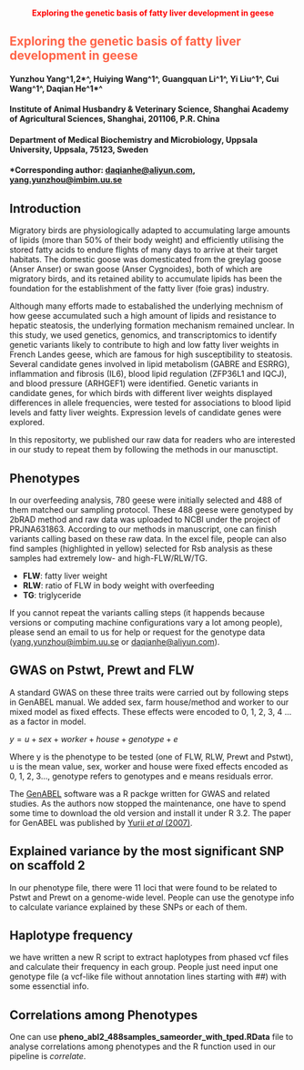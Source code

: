 
<h1 style="text-align:center;font-size:1em;color:#ff0000;">Exploring the genetic basis of fatty liver development in geese</h1>
<h2 style="color:Tomato;">Exploring the genetic basis of fatty liver development in geese</h2>


#### Yunzhou Yang^1,2\*^, Huiying Wang^1^, Guangquan Li^1^, Yi Liu^1^, Cui Wang^1^, Daqian He^1\*^

#### Institute of Animal Husbandry & Veterinary Science, Shanghai Academy of Agricultural Sciences, Shanghai, 201106, P.R. China

#### Department of Medical Biochemistry and Microbiology, Uppsala University, Uppsala, 75123, Sweden

#### *Corresponding author: daqianhe@aliyun.com, yang.yunzhou@imbim.uu.se 


## Introduction
Migratory birds are physiologically adapted to accumulating large amounts of lipids (more than 50% of their body weight) and efficiently utilising the stored fatty acids to endure flights of many days to arrive at their target habitats. The domestic goose was domesticated from the greylag goose (Anser Anser) or swan goose (Anser Cygnoides), both of which are migratory birds, and its retained ability to accumulate lipids has been the foundation for the establishment of the fatty liver (foie gras) industry.

Although many efforts made to estabalished the underlying mechnism of how geese accumulated such a high amount of lipids and resistance to hepatic steatosis, the underlying formation mechanism remained unclear. In this study, we used genetics, genomics, and transcriptomics to identify genetic variants likely to contribute to high and low fatty liver weights in French Landes geese, which are famous for high susceptibility to steatosis. Several candidate genes involved in lipid metabolism (GABRE and ESRRG), inflammation and fibrosis (IL6), blood lipid regulation (ZFP36L1 and IQCJ), and blood pressure (ARHGEF1) were identified. Genetic variants in candidate genes, for which birds with different liver weights displayed differences in allele frequencies, were tested for associations to blood lipid levels and fatty liver weights. Expression levels of candidate genes were explored. 

In this repositorty, we published our raw data for readers who are interested in our study to repeat them by following the methods in our manusctipt.

## Phenotypes
In our overfeeding analysis, 780 geese were initially selected and 488 of them matched our sampling protocol. These 488 geese were genotyped by 2bRAD method and raw data was uploaded to NCBI under the project of PRJNA631863. According to our methods in manuscript, one can finish variants calling based on these raw data.
In the excel file, people can also find samples (highlighted in yellow) selected for Rsb analysis as these samples had extremely low- and high-FLW/RLW/TG.
  
  - **FLW**: fatty liver weight
  - **RLW**: ratio of FLW in body weight with overfeeding
  - **TG**: triglyceride
  
If you cannot repeat the variants calling steps (it happends because versions or computing machine configurations vary a lot among people), please send an email to us for help or request for the genotype data (yang.yunzhou@imbim.uu.se or daqianhe@aliyun.com).

## GWAS on Pstwt, Prewt and FLW
A standard GWAS on these three traits were carried out by following steps in GenABEL manual. We added sex, farm house/method and worker to our mixed model as fixed effects. These effects were encoded to 0, 1, 2, 3, 4 ... as a factor in model.

 $y = u+sex+worker+house+genotype+e$

Where y is the phenotype to be tested (one of FLW, RLW, Prewt and Pstwt), u is the mean value, sex, worker and house were fixed effects encoded as 0, 1, 2, 3..., genotype refers to genotypes and e means residuals error.

The [GenABEL](https://cran.r-project.org/web/packages/GenABEL/index.html) software was a R packge written for GWAS and related studies. As the authors now stopped the maintenance, one have to spend some time to download the old version and install it under R 3.2. The paper for GenABEL was published by [Yurii *et al* (2007)](https://academic.oup.com/bioinformatics/article/23/10/1294/198080).



## Explained variance by the most significant SNP on scaffold 2
In our phenotype file, there were 11 loci that were found to be related to Pstwt and Prewt on a genome-wide level. People can use the genotype info to calculate variance explained by these SNPs or each of them.
## Haplotype frequency
we have written a new R script to extract haplotypes from phased vcf files and calculate their frequency in each group. People just need input one genotype file (a vcf-like file without annotation lines starting with ##) with some essenctial info.
## Correlations among Phenotypes
One can use **pheno_abl2_488samples_sameorder_with_tped.RData** file to analyse correlations among phenotypes and the R function used in our pipeline is *correlate*.
